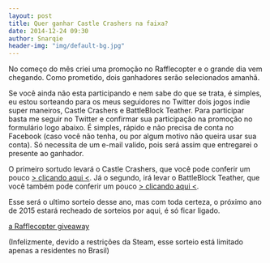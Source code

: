 ```yaml
---
layout: post
title: Quer ganhar Castle Crashers na faixa?
date: 2014-12-24 09:30
author: Snarqie
header-img: "img/default-bg.jpg"
---
```

No começo do mês criei uma promoção no Rafflecopter e o grande dia vem chegando. Como prometido, dois ganhadores serão selecionados amanhã.

Se você ainda não esta participando e nem sabe do que se trata, é simples, eu estou sorteando para os meus seguidores no Twitter dois jogos indie super maneiros, Castle Crashers e BattleBlock Teather. Para participar basta me seguir no Twitter e confirmar sua participação na promoção no formulário logo abaixo. É simples, rápido e não precisa de conta no Facebook (caso você não tenha, ou por algum motivo não queira usar sua conta). Só necessita de um e-mail valido, pois será assim que entregarei o presente ao ganhador.

O primeiro sortudo levará o Castle Crashers, que você pode conferir um pouco <a href="http://www.snarqie.com/castle-crashers-sorteio-no-natal/" title="CASTLE CRASHERS – Sorteio no Natal">> clicando aqui &lt;</a>. Já o segundo, irá levar o BattleBlock Teather, que você também pode conferir um pouco <a href="http://www.snarqie.com/battleblock-theater-eu-divirto-muito/" title="BATTLEBLOCK THEATER – Eu Me Divirto Muito">> clicando aqui &lt;</a>.

Esse será o ultimo sorteio desse ano, mas com toda certeza, o próximo ano de 2015 estará recheado de sorteios por aqui, é só ficar ligado.

<a class="rcptr" href="http://www.rafflecopter.com/rafl/display/ec449dc01/" rel="nofollow" data-raflid="ec449dc01" data-theme="classic" data-template="" id="rcwidget_mma111hv">a Rafflecopter giveaway</a>
<script src="//widget-prime.rafflecopter.com/launch.js"></script>

(Infelizmente, devido a restrições da Steam, esse sorteio está limitado apenas a residentes no Brasil)